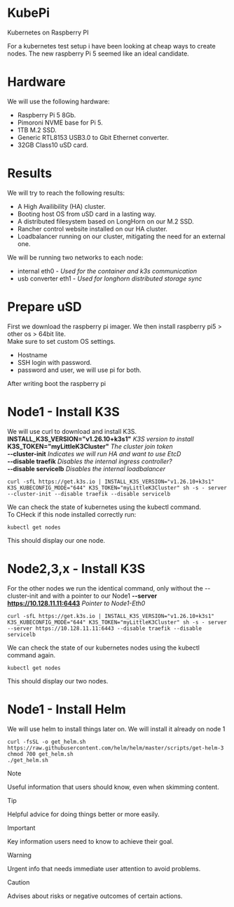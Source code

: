 # KubePi
Kubernetes on Raspberry PI

For a kubernetes test setup i have been looking at cheap ways to create nodes.
The new raspberry Pi 5 seemed like an ideal candidate.


# Hardware
We will use the following hardware:
- Raspberry Pi 5 8Gb.
- Pimoroni NVME base for Pi 5.
- 1TB M.2 SSD.
- Generic RTL8153 USB3.0 to Gbit Ethernet converter.
- 32GB Class10 uSD card.

# Results
We will try to reach the following results:
- A High Availibility (HA) cluster.
- Booting host OS from uSD card in a lasting way.
- A distributed filesystem based on LongHorn on our M.2 SSD.
- Rancher control website installed on our HA cluster.
- Loadbalancer running on our cluster, mitigating the need for an external one. 

We will be running two networks to each node:
- internal eth0 - _Used for the container and k3s communication_
- usb converter eth1 - _Used for longhorn distributed storage sync_

# Prepare uSD
First we download the raspberry pi imager. We then install raspberry pi5 > other os > 64bit lite.  
Make sure to set custom OS settings.  
- Hostname
- SSH login with password.
- password and user, we will use pi for both.

After writing boot the raspberry pi 

# Node1 - Install K3S
We will use curl to download and install K3S.  
**INSTALL_K3S_VERSION="v1.26.10+k3s1"** _K3S version to install_  
**K3S_TOKEN="myLittleK3Cluster"**       _The cluster join token_  
**--cluster-init**                      _Indicates we will run HA and want to use EtcD_  
**--disable traefik**                   _Disables the internal ingress controller?_  
**--disable servicelb**                 _Disables the internal loadbalancer_  

```
curl -sfL https://get.k3s.io | INSTALL_K3S_VERSION="v1.26.10+k3s1" K3S_KUBECONFIG_MODE="644" K3S_TOKEN="myLittleK3Cluster" sh -s - server --cluster-init --disable traefik --disable servicelb
```

We can check the state of kubernetes using the kubectl command.  
To CHeck if this node installed correctly run:
```
kubectl get nodes
```
This should display our one node.

# Node2,3,x - Install K3S
For the other nodes we run the identical command, only without the --cluster-init and with a pointer to our Node1
**--server https://10.128.11.11:6443** _Pointer to Node1-Eth0_
```
curl -sfL https://get.k3s.io | INSTALL_K3S_VERSION="v1.26.10+k3s1" K3S_KUBECONFIG_MODE="644" K3S_TOKEN="myLittleK3Cluster" sh -s - server --server https://10.128.11.11:6443 --disable traefik --disable servicelb
```
We can check the state of our kubernetes nodes using the kubectl command again.  
```
kubectl get nodes
```
This should display our two nodes.

# Node1 - Install Helm
We will use helm to install things later on. We will install it already on node 1

```
curl -fsSL -o get_helm.sh https://raw.githubusercontent.com/helm/helm/master/scripts/get-helm-3
chmod 700 get_helm.sh
./get_helm.sh
```








> [!NOTE]
> Useful information that users should know, even when skimming content.

> [!TIP]
> Helpful advice for doing things better or more easily.

> [!IMPORTANT]
> Key information users need to know to achieve their goal.

> [!WARNING]
> Urgent info that needs immediate user attention to avoid problems.

> [!CAUTION]
> Advises about risks or negative outcomes of certain actions.
